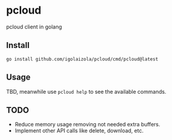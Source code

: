 # pcloud

pcloud client in golang

## Install

```
go install github.com/igolaizola/pcloud/cmd/pcloud@latest
```

## Usage

TBD, meanwhile use `pcloud help` to see the available commands.

## TODO

 - Reduce memory usage removing not needed extra buffers.
 - Implement other API calls like delete, download, etc.
 
